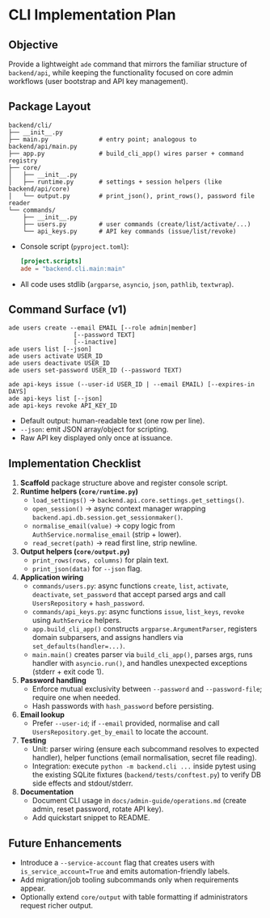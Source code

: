 # CLI Implementation Plan

## Objective
Provide a lightweight `ade` command that mirrors the familiar structure of `backend/api`, while keeping the functionality focused on core admin workflows (user bootstrap and API key management).

## Package Layout
```
backend/cli/
├── __init__.py
├── main.py              # entry point; analogous to backend/api/main.py
├── app.py               # build_cli_app() wires parser + command registry
├── core/
│   ├── __init__.py
│   ├── runtime.py       # settings + session helpers (like backend/api/core)
│   └── output.py        # print_json(), print_rows(), password file reader
└── commands/
    ├── __init__.py
    ├── users.py         # user commands (create/list/activate/...)
    └── api_keys.py      # API key commands (issue/list/revoke)
```
- Console script (`pyproject.toml`):
  ```toml
  [project.scripts]
  ade = "backend.cli.main:main"
  ```
- All code uses stdlib (`argparse`, `asyncio`, `json`, `pathlib`, `textwrap`).

## Command Surface (v1)
```
ade users create --email EMAIL [--role admin|member]
                  [--password TEXT]
                  [--inactive]
ade users list [--json]
ade users activate USER_ID
ade users deactivate USER_ID
ade users set-password USER_ID (--password TEXT)

ade api-keys issue (--user-id USER_ID | --email EMAIL) [--expires-in DAYS]
ade api-keys list [--json]
ade api-keys revoke API_KEY_ID
```
- Default output: human-readable text (one row per line).
- `--json`: emit JSON array/object for scripting.
- Raw API key displayed only once at issuance.

## Implementation Checklist
1. **Scaffold** package structure above and register console script.
2. **Runtime helpers (`core/runtime.py`)**
   - `load_settings()` → `backend.api.core.settings.get_settings()`.
   - `open_session()` → async context manager wrapping `backend.api.db.session.get_sessionmaker()`.
   - `normalise_email(value)` → copy logic from `AuthService.normalise_email` (strip + lower).
   - `read_secret(path)` → read first line, strip newline.
3. **Output helpers (`core/output.py`)**
   - `print_rows(rows, columns)` for plain text.
   - `print_json(data)` for `--json` flag.
4. **Application wiring**
   - `commands/users.py`: async functions `create`, `list`, `activate`, `deactivate`, `set_password` that accept parsed args and call `UsersRepository` + `hash_password`.
   - `commands/api_keys.py`: async functions `issue`, `list_keys`, `revoke` using `AuthService` helpers.
   - `app.build_cli_app()` constructs `argparse.ArgumentParser`, registers domain subparsers, and assigns handlers via `set_defaults(handler=...)`.
   - `main.main()` creates parser via `build_cli_app()`, parses args, runs handler with `asyncio.run()`, and handles unexpected exceptions (stderr + exit code 1).
5. **Password handling**
   - Enforce mutual exclusivity between `--password` and `--password-file`; require one when needed.
   - Hash passwords with `hash_password` before persisting.
6. **Email lookup**
   - Prefer `--user-id`; if `--email` provided, normalise and call `UsersRepository.get_by_email` to locate the account.
7. **Testing**
   - Unit: parser wiring (ensure each subcommand resolves to expected handler), helper functions (email normalisation, secret file reading).
   - Integration: execute `python -m backend.cli ...` inside pytest using the existing SQLite fixtures (`backend/tests/conftest.py`) to verify DB side effects and stdout/stderr.
8. **Documentation**
   - Document CLI usage in `docs/admin-guide/operations.md` (create admin, reset password, rotate API key).
   - Add quickstart snippet to README.

## Future Enhancements
- Introduce a `--service-account` flag that creates users with `is_service_account=True` and emits automation-friendly labels.
- Add migration/job tooling subcommands only when requirements appear.
- Optionally extend `core/output` with table formatting if administrators request richer output.
